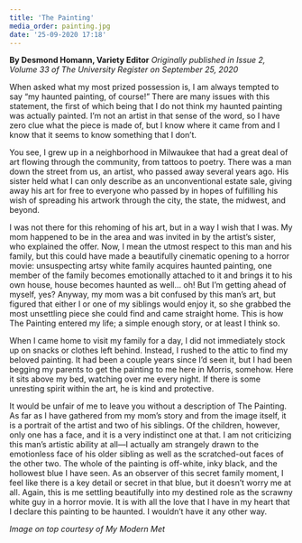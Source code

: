```yaml
---
title: 'The Painting'
media_order: painting.jpg
date: '25-09-2020 17:18'
---
```


**By Desmond Homann, Variety Editor** _Originally published in Issue 2, Volume 33 of The University Register on September 25, 2020_

When asked what my most prized possession is, I am always tempted to say “my haunted painting, of course!” There are many issues with this statement, the first of which being that I do not think my haunted painting was actually painted. I’m not an artist in that sense of the word, so I have zero clue what the piece is made of, but I know where it came from and I know that it seems to know something that I don’t.

You see, I grew up in a neighborhood in Milwaukee that had a great deal of art flowing through the community, from tattoos to poetry. There was a man down the street from us, an artist, who passed away several years ago. His sister held what I can only describe as an unconventional estate sale, giving away his art for free to everyone who passed by in hopes of fulfilling his wish of spreading his artwork through the city, the state, the midwest, and beyond.

I was not there for this rehoming of his art, but in a way I wish that I was. My mom happened to be in the area and was invited in by the artist’s sister, who explained the offer. Now, I mean the utmost respect to this man and his family, but this could have made a beautifully cinematic opening to a horror movie: unsuspecting artsy white family acquires haunted painting, one member of the family becomes emotionally attached to it and brings it to his own house, house becomes haunted as well... oh! But I’m getting ahead of myself, yes? Anyway, my mom was a bit confused by this man’s art, but figured that either I or one of my siblings would enjoy it, so she grabbed the most unsettling piece she could find and came straight home. This is how The Painting entered my life; a simple enough story, or at least I think so.

When I came home to visit my family for a day, I did not immediately stock up on snacks or clothes left behind. Instead, I rushed to the attic to find my beloved painting. It had been a couple years since I’d seen it, but I had been begging my parents to get the painting to me here in Morris, somehow. Here it sits above my bed, watching over me every night. If there is some unresting spirit within the art, he is kind and protective.

It would be unfair of me to leave you without a description of The Painting. As far as I have gathered from my mom’s story and from the image itself, it is a portrait of the artist and two of his siblings. Of the children, however, only one has a face, and it is a very indistinct one at that. I am not criticizing this man’s artistic ability at all—I actually am strangely drawn to the emotionless face of his older sibling as well as the scratched-out faces of the other two. The whole of the painting is off-white, inky black, and the hollowest blue I have seen. As an observer of this secret family moment, I feel like there is a key detail or secret in that blue, but it doesn’t worry me at all. Again, this is me settling beautifully into my destined role as the scrawny white guy in a horror movie. It is with all the love that I have in my heart that I declare this painting to be haunted. I wouldn’t have it any other way.

_Image on top courtesy of My Modern Met_
